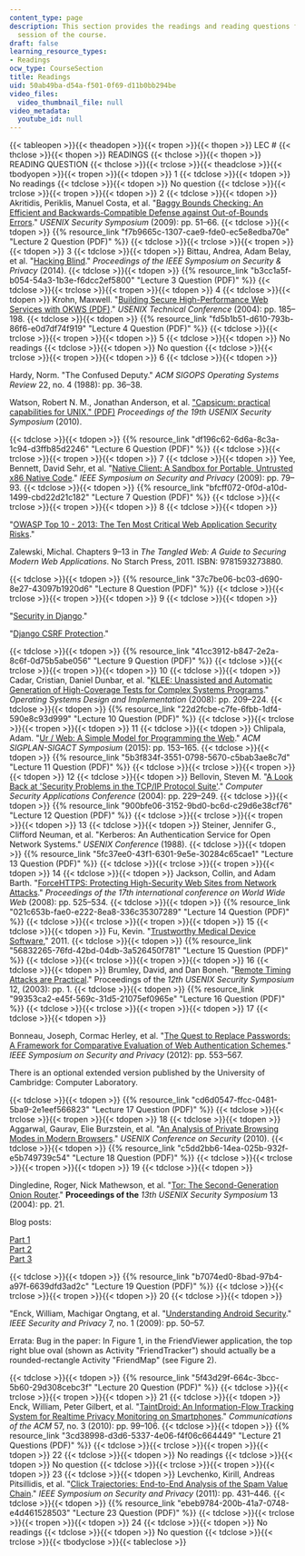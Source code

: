 ```yaml
---
content_type: page
description: This section provides the readings and reading questions for each lecture
  session of the course.
draft: false
learning_resource_types:
- Readings
ocw_type: CourseSection
title: Readings
uid: 50ab49ba-d54a-f501-0f69-d11b0bb294be
video_files:
  video_thumbnail_file: null
video_metadata:
  youtube_id: null
---
```

{{< tableopen >}}{{< theadopen >}}{{< tropen >}}{{< thopen >}}
LEC #
{{< thclose >}}{{< thopen >}}
READINGS
{{< thclose >}}{{< thopen >}}
READING QUESTION
{{< thclose >}}{{< trclose >}}{{< theadclose >}}{{< tbodyopen >}}{{< tropen >}}{{< tdopen >}}
1
{{< tdclose >}}{{< tdopen >}}
No readings
{{< tdclose >}}{{< tdopen >}}
No question
{{< tdclose >}}{{< trclose >}}{{< tropen >}}{{< tdopen >}}
2
{{< tdclose >}}{{< tdopen >}}
Akritidis, Periklis, Manuel Costa, et al. "[Baggy Bounds Checking: An Efficient and Backwards-Compatible Defense against Out-of-Bounds Errors](http://research.microsoft.com/apps/pubs/default.aspx?id=101450)." *USENIX Security Symposium* (2009): pp. 51–66.
{{< tdclose >}}{{< tdopen >}}
{{% resource_link "f7b9665c-1307-cae9-fde0-ec5e8edba70e" "Lecture 2 Question (PDF)" %}}
{{< tdclose >}}{{< trclose >}}{{< tropen >}}{{< tdopen >}}
3
{{< tdclose >}}{{< tdopen >}}
Bittau, Andrea, Adam Belay, et al. "[Hacking Blind](http://crypto.stanford.edu/~dabo/pubs/abstracts/brop.html)." *Proceedings of the IEEE Symposium on Security & Privacy* (2014).
{{< tdclose >}}{{< tdopen >}}
{{% resource_link "b3cc1a5f-b054-54a3-1b3e-f6dcc2ef5800" "Lecture 3 Question (PDF)" %}}
{{< tdclose >}}{{< trclose >}}{{< tropen >}}{{< tdopen >}}
4
{{< tdclose >}}{{< tdopen >}}
Krohn, Maxwell. "[Building Secure High-Performance Web Services with OKWS (PDF)](https://pdos.csail.mit.edu/papers/okws-usenix04.pdf)." *USENIX Technical Conference* (2004): pp. 185–198.
{{< tdclose >}}{{< tdopen >}}
{{% resource_link "fd5b1b51-d610-793b-86f6-e0d7df74f919" "Lecture 4 Question (PDF)" %}}
{{< tdclose >}}{{< trclose >}}{{< tropen >}}{{< tdopen >}}
5
{{< tdclose >}}{{< tdopen >}}
No readings
{{< tdclose >}}{{< tdopen >}}
No question
{{< tdclose >}}{{< trclose >}}{{< tropen >}}{{< tdopen >}}
6
{{< tdclose >}}{{< tdopen >}}

Hardy, Norm. "The Confused Deputy." *ACM SIGOPS Operating Systems Review* 22, no. 4 (1988): pp. 36–38.

Watson, Robert N. M., Jonathan Anderson, et al. ["Capsicum: practical capabilities for UNIX." (PDF)](https://www.usenix.org/legacy/event/sec10/tech/full_papers/Watson.pdf) *Proceedings of the 19th USENIX Security Symposium* (2010).

{{< tdclose >}}{{< tdopen >}}
{{% resource_link "df196c62-6d6a-8c3a-1c94-d3ffb85d2246" "Lecture 6 Question (PDF)" %}}
{{< tdclose >}}{{< trclose >}}{{< tropen >}}{{< tdopen >}}
7
{{< tdclose >}}{{< tdopen >}}
Yee, Bennett, David Sehr, et al. "[Native Client: A Sandbox for Portable, Untrusted x86 Native Code](http://dx.doi.org/10.1109/SP.2009.25)." *IEEE Symposium on Security and Privacy* (2009): pp. 79–93.
{{< tdclose >}}{{< tdopen >}}
{{% resource_link "bfcff072-0f0d-a10d-1499-cbd22d21c182" "Lecture 7 Question (PDF)" %}}
{{< tdclose >}}{{< trclose >}}{{< tropen >}}{{< tdopen >}}
8
{{< tdclose >}}{{< tdopen >}}

"[OWASP Top 10 - 2013: The Ten Most Critical Web Application Security Risks](https://www.owasp.org/index.php/Top_10_2013-Top_10)."

Zalewski, Michal. Chapters 9–13 in *The Tangled Web: A Guide to Securing Modern Web Applications*. No Starch Press, 2011. ISBN: 9781593273880.

{{< tdclose >}}{{< tdopen >}}
{{% resource_link "37c7be06-bc03-d690-8e27-43097b1920d6" "Lecture 8 Question (PDF)" %}}
{{< tdclose >}}{{< trclose >}}{{< tropen >}}{{< tdopen >}}
9
{{< tdclose >}}{{< tdopen >}}

"[Security in Django](https://docs.djangoproject.com/en/2.2/topics/security/)."

"[Django CSRF Protection](https://docs.djangoproject.com/en/dev/ref/csrf/)."

{{< tdclose >}}{{< tdopen >}}
{{% resource_link "41cc3912-b847-2e2a-8c6f-0d75b5abe056" "Lecture 9 Question (PDF)" %}}
{{< tdclose >}}{{< trclose >}}{{< tropen >}}{{< tdopen >}}
10
{{< tdclose >}}{{< tdopen >}}
Cadar, Cristian, Daniel Dunbar, et al. "[KLEE: Unassisted and Automatic Generation of High-Coverage Tests for Complex Systems Programs](http://llvm.org/pubs/2008-12-OSDI-KLEE.html)." *Operating Systems Design and Implementation* (2008): pp. 209–224.
{{< tdclose >}}{{< tdopen >}}
{{% resource_link "22d2fcbe-c7fe-6fbb-1df4-590e8c93d999" "Lecture 10 Question (PDF)" %}}
{{< tdclose >}}{{< trclose >}}{{< tropen >}}{{< tdopen >}}
11
{{< tdclose >}}{{< tdopen >}}
Chlipala, Adam. "[Ur / Web: A Simple Model for Programming the Web](http://dspace.mit.edu/handle/1721.1/92321)." *ACM SIGPLAN-SIGACT Symposium* (2015): pp. 153–165.
{{< tdclose >}}{{< tdopen >}}
{{% resource_link "5b3f834f-3551-0798-5670-c5bab3ae8c7d" "Lecture 11 Question (PDF)" %}}
{{< tdclose >}}{{< trclose >}}{{< tropen >}}{{< tdopen >}}
12
{{< tdclose >}}{{< tdopen >}}
Bellovin, Steven M. "[A Look Back at 'Security Problems in the TCP/IP Protocol Suite'](http://dx.doi.org/10.1109/CSAC.2004.3)." *Computer Security Applications Conference* (2004): pp. 229–249.
{{< tdclose >}}{{< tdopen >}}
{{% resource_link "900bfe06-3152-9bd0-bc6d-c29d6e38cf76" "Lecture 12 Question (PDF)" %}}
{{< tdclose >}}{{< trclose >}}{{< tropen >}}{{< tdopen >}}
13
{{< tdclose >}}{{< tdopen >}}
Steiner, Jennifer G., Clifford Neuman, et al. "Kerberos: An Authentication Service for Open Network Systems." *USENIX Conference* (1988).
{{< tdclose >}}{{< tdopen >}}
{{% resource_link "5fc37ee0-43f1-6301-9e5e-30284c65cae1" "Lecture 13 Question (PDF)" %}}
{{< tdclose >}}{{< trclose >}}{{< tropen >}}{{< tdopen >}}
14
{{< tdclose >}}{{< tdopen >}}
Jackson, Collin, and Adam Barth. "[ForceHTTPS: Protecting High-Security Web Sites from Network Attacks](http://dx.doi.org/10.1145/1367497.1367569)." *Proceedings of the* *17th* *international conference on World Wide Web* (2008): pp. 525–534.
{{< tdclose >}}{{< tdopen >}}
{{% resource_link "021c653b-fae0-e222-8ea8-336c35307289" "Lecture 14 Question (PDF)" %}}
{{< tdclose >}}{{< trclose >}}{{< tropen >}}{{< tdopen >}}
15
{{< tdclose >}}{{< tdopen >}}
Fu, Kevin. "[Trustworthy Medical Device Software](https://www.ncbi.nlm.nih.gov/books/NBK209656/)," 2011.
{{< tdclose >}}{{< tdopen >}}
{{% resource_link "56832265-76fd-42bd-04db-3a526450f781" "Lecture 15 Question (PDF)" %}}
{{< tdclose >}}{{< trclose >}}{{< tropen >}}{{< tdopen >}}
16
{{< tdclose >}}{{< tdopen >}}
Brumley, David, and Dan Boneh. "[Remote Timing Attacks are Practical](https://doi.org/10.1016/j.comnet.2005.01.010)." Proceedings of the *12th* *USENIX Security Symposium* 12, (2003): pp. 1.
{{< tdclose >}}{{< tdopen >}}
{{% resource_link "99353ca2-e45f-569c-31d5-21075ef0965e" "Lecture 16 Question (PDF)" %}}
{{< tdclose >}}{{< trclose >}}{{< tropen >}}{{< tdopen >}}
17
{{< tdclose >}}{{< tdopen >}}

Bonneau, Joseph, Cormac Herley, et al. "[The Quest to Replace Passwords: A Framework for Comparative Evaluation of Web Authentication Schemes](http://dx.doi.org/10.1109/SP.2012.44)." *IEEE Symposium on Security and Privacy* (2012): pp. 553–567.

There is an optional extended version published by the University of Cambridge: Computer Laboratory.

{{< tdclose >}}{{< tdopen >}}
{{% resource_link "cd6d0547-ffcc-0481-5ba9-2e1eef566823" "Lecture 17 Question (PDF)" %}}
{{< tdclose >}}{{< trclose >}}{{< tropen >}}{{< tdopen >}}
18
{{< tdclose >}}{{< tdopen >}}
Aggarwal, Gaurav, Elie Burzstein, et al. "[An Analysis of Private Browsing Modes in Modern Browsers](http://dl.acm.org/citation.cfm?id=1929828)." *USENIX Conference on Security* (2010).
{{< tdclose >}}{{< tdopen >}}
{{% resource_link "c5dd2bb6-14ea-025b-932f-e5b749739c54" "Lecture 18 Question (PDF)" %}}
{{< tdclose >}}{{< trclose >}}{{< tropen >}}{{< tdopen >}}
19
{{< tdclose >}}{{< tdopen >}}

Dingledine, Roger, Nick Mathewson, et al. "[Tor: The Second-Generation Onion Router](http://www.nrl.navy.mil/itd/chacs/dingledine-tor-second-generation-onion-router)." **Proceedings of the** *13th* *USENIX Security Symposium* 13 (2004): pp. 21.

Blog posts:

[Part 1](http://blog.torproject.org/blog/top-changes-tor-2004-design-paper-part-1)     
[Part 2](https://blog.torproject.org/blog/top-changes-tor-2004-design-paper-part-2)     
[Part 3](https://blog.torproject.org/blog/top-changes-tor-2004-design-paper-part-3)

{{< tdclose >}}{{< tdopen >}}
{{% resource_link "b7074ed0-8bad-97b4-a97f-6639dfd3ad2c" "Lecture 19 Question (PDF)" %}}
{{< tdclose >}}{{< trclose >}}{{< tropen >}}{{< tdopen >}}
20
{{< tdclose >}}{{< tdopen >}}

"Enck, William, Machigar Ongtang, et al. "[Understanding Android Security](http://dx.doi.org/10.1109/MSP.2009.26)." *IEEE Security and Privacy* 7, no. 1 (2009): pp. 50–57.

Errata: Bug in the paper: In Figure 1, in the FriendViewer application, the top right blue oval (shown as Activity "FriendTracker") should actually be a rounded-rectangle Activity "FriendMap" (see Figure 2).

{{< tdclose >}}{{< tdopen >}}
{{% resource_link "5f43d29f-664c-3bcc-5b60-29d308cebc3f" "Lecture 20 Question (PDF)" %}}
{{< tdclose >}}{{< trclose >}}{{< tropen >}}{{< tdopen >}}
21
{{< tdclose >}}{{< tdopen >}}
Enck, William, Peter Gilbert, et al. "[TaintDroid: An Information-Flow Tracking System for Realtime Privacy Monitoring on Smartphones](http://dx.doi.org/10.1145/2494522)." *Communications of the ACM* 57, no. 3 (2010): pp. 99–106.
{{< tdclose >}}{{< tdopen >}}
{{% resource_link "3cd38998-d3d6-5337-4e06-f4f06c664449" "Lecture 21 Questions (PDF)" %}}
{{< tdclose >}}{{< trclose >}}{{< tropen >}}{{< tdopen >}}
22
{{< tdclose >}}{{< tdopen >}}
No readings
{{< tdclose >}}{{< tdopen >}}
No question
{{< tdclose >}}{{< trclose >}}{{< tropen >}}{{< tdopen >}}
23
{{< tdclose >}}{{< tdopen >}}
Levchenko, Kirill, Andreas Pitsillidis, et al. "[Click Trajectories: End-to-End Analysis of the Spam Value Chain](http://dx.doi.org/10.1109/SP.2011.24)." *IEEE Symposium on Security and Privacy* (2011): pp. 431–446.
{{< tdclose >}}{{< tdopen >}}
{{% resource_link "ebeb9784-200b-41a7-0748-e4d461528503" "Lecture 23 Question (PDF)" %}}
{{< tdclose >}}{{< trclose >}}{{< tropen >}}{{< tdopen >}}
24
{{< tdclose >}}{{< tdopen >}}
No readings
{{< tdclose >}}{{< tdopen >}}
No question
{{< tdclose >}}{{< trclose >}}{{< tbodyclose >}}{{< tableclose >}}